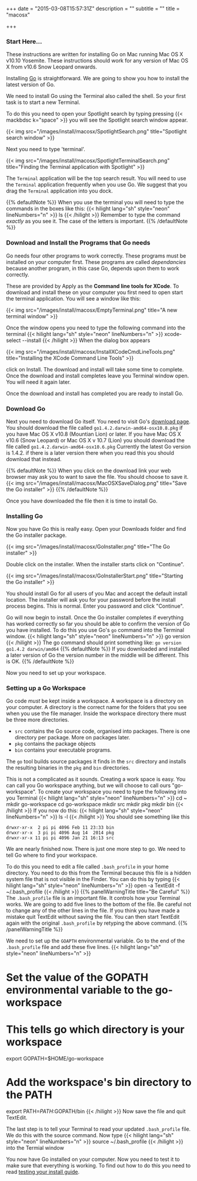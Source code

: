 +++
date = "2015-03-08T15:57:31Z"
description = ""
subtitle = ""
title = "macosx"

+++
### Start Here...
These instructions are written for installing Go on Mac running Mac OS X v10.10 Yosemite. These instructions should work for any version of Mac OS X from v10.6 Snow Leopard onwards.

Installing [Go](http://golang.org) is straightforward. We are going to show you how to install the latest version of Go.

We need to install Go using the Terminal also called the shell.
So your first task is to start a new Terminal.

To do this you need to open your Spotlight search by typing pressing {{< mackbdsc k="space" >}} you will see the Spotlight search window appear.

{{< img src="/images/install/macosx/SpotlightSearch.png" title="Spotlight search window" >}}

Next you need to type 'terminal'.

{{< img src="/images/install/macosx/SpotlightTerminalSearch.png" title="Finding the Terminal application with Spotlight" >}}

The `Terminal` application will be the top search result. You will need to use the `Terminal` application frequently when you use Go. We suggest that you drag the `Terminal` application into you dock.

{{% defaultNote %}}
When you use the terminal you will need to type the commands in the boxes like this:
{{< hilight lang="sh" style="neon" lineNumbers="n" >}}
ls
{{< /hilight >}}
Remember to type the command _exactly_ as you see it. The case of
the letters is important.
{{% /defaultNote %}}

### Download and Install the Programs that Go needs

Go needs four other programs to work correctly. These programs must be installed
on your computer first. These programs are called _dependancies_ because another
program, in this case Go, depends upon them to work correctly.

These are provided by Apply as the __Command line tools for XCode__.
To download and install these on your computer you first need to open start the terminal application. You will see a window like this:

{{< img src="/images/install/macosx/EmptyTerminal.png" title="A new terminal window" >}}

Once the window opens you need to type the following command into the terminal
{{< hilight lang="sh" style="neon" lineNumbers="n" >}}
xcode-select --install
{{< /hilight >}}
When the dialog box appears

{{< img src="/images/install/macosx/InstallXCodeCmdLineTools.png" title="Installing the XCode Command Line Tools" >}}

click on Install. The download and install will take some time to complete.
Once the download and install completes leave you Terminal window open. You
will need it again later.

Once the download and install has completed you are ready to install Go.

### Download Go

Next you need to download Go itself. You need to visit Go's [download page](https://golang.org/dl/).
You should download the file called `go1.4.2.darwin-amd64-osx10.8.pkg` if you have
Mac OS X v10.8 (Mountian Lion) or later. If you have Mac OS X v10.6 (Snow Leopard) or Mac OS X v 10.7 (Lion) you should download the file called `go1.4.2.darwin-amd64-osx10.6.pkg`
Currently the latest Go version is 1.4.2. if there is a later version there when
you read this you should download that instead.

{{% defaultNote %}}
When you click on the download link your web browser
may ask you to want to save the file. You should choose
to save it.
{{< img src="/images/install/macosx/MacOSXSaveDialog.png" title="Save the Go installer" >}}
{{% /defaultNote %}}

Once you have downloaded the file then it is time to install Go.

### Installing Go

Now you have Go this is really easy. Open your Downloads folder and find the
Go installer package.

{{< img src="/images/install/macosx/GoInstaller.png" title="The Go installer" >}}

Double click on the installer. When the installer starts click on "Continue".

{{< img src="/images/install/macosx/GoInstallerStart.png" title="Starting the Go installer" >}}

You should install Go for all users of you Mac and accept the default install location. The installer will ask you for your password before the install process begins. This is normal. Enter you password and click "Continue".

Go will now begin to install. Once the Go installer completes if everything has worked correctly so far you should be able to confirm the
version of Go you have installed. To do this you use Go's `go` command into the
Terminal window.
{{< hilight lang="sh" style="neon" lineNumbers="n" >}}
go version
{{< /hilight >}}
The go command should print something like:
`go version go1.4.2 darwin/amd64`
{{% defaultNote %}}
If you downloaded and installed a later version of Go the version number in
the middle will be different. This is OK.
{{% /defaultNote %}}

Now you need to set up your workspace.

### Setting up a Go Workspace

Go code _must_ be kept inside a workspace. A workspace is a directory
on your computer. A directory is the correct name for the folders that you see
when you use the file manager. Inside the workspace directory there must be
three more directories.

* `src` contains the Go source code, organised into packages. There is one
directory per package. More on packages later.
* `pkg` contains the package objects
* `bin` contains your executable programs.

The `go` tool builds source packages it finds in the `src` directory and
installs the resulting binaries in the `pkg` and `bin` directories.

This is not a complicated as it sounds. Creating a work space is easy. You can
call you Go workspace anything, but we will choose to call ours "go-workspace".
To create your workspace you need to type the following into you Terminal
{{< hilight lang="sh" style="neon" lineNumbers="n" >}}
cd ~
mkdir go-workspace
cd go-workspace
mkdir src
mkdir pkg
mkdir bin
{{< /hilight >}}
If you now do this:
{{< hilight lang="sh" style="neon" lineNumbers="n" >}}
ls -l
{{< /hilight >}}
You should see something like this
````
drwxr-xr-x  2 pi pi 4096 Feb 11 23:33 bin
drwxr-xr-x  3 pi pi 4096 Aug 14  2014 pkg
drwxr-xr-x 11 pi pi 4096 Jan 21 16:13 src
````
We are nearly finished now. There is just one more step to go. We need to tell
Go where to find your workspace.

To do this you need to edit
a file called `.bash_profile` in your home directory. You need to do this from the Terminal because this file is a hidden system file that is not visible in the Finder. You can do this by typing
{{< hilight lang="sh" style="neon" lineNumbers="n" >}}
open -a TextEdit -f ~/.bash_profile
{{< /hilight >}}
{{% panelWarningTitle title="Be Careful" %}}
The `.bash_profile` file is an important file. It controls how your Terminal works.
We are going to add five lines to the bottom of the file. Be careful not to
change any of the other lines in the file. If you think you have made a mistake
quit TextEdit without saving the file. You can then start TextEdit again with the
original `.bash_profile` by retyping the above command.
{{% /panelWarningTitle %}}

We need to set up the `GOAPTH` environmental variable. Go to the
end of the `.bash_profile` file and add these five lines.
{{< hilight lang="sh" style="neon" lineNumbers="n" >}}
# Set the value of the GOPATH environmental variable to the go-workspace
# This tells go which directory is your workspace
export GOPATH=$HOME/go-workspace
# Add the workspace's bin directory to the PATH
export PATH=$PATH:$GOPATH/bin
{{< /hilight >}}
Now save the file and quit TextEdit.

The last step is to tell your Terminal to read your updated `.bash_profile` file. We do this with the source command. Now type
{{< hilight lang="sh" style="neon" lineNumbers="n" >}}
source ~/.bash_profile
{{< /hilight >}}
into the Termial window

You now have Go installed on your computer. Now you need to test it to make
sure that everything is working. To find out how to do this you need to
read [testing your install guide](/install/testing-the-install/).
